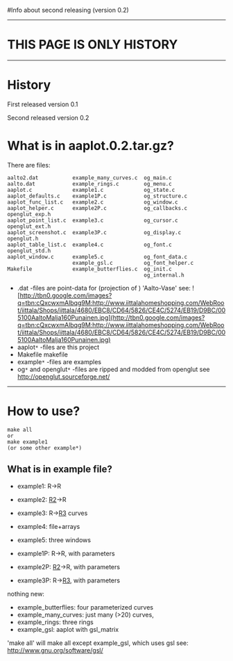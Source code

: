 #Info about second releasing (version 0.2)

---

# THIS PAGE IS ONLY HISTORY #

---


# History #

First  released version 0.1

Second released version 0.2


# What is in aaplot.0.2.tar.gz? #
There are files:
```
aalto2.dat           example_many_curves.c  og_main.c
aalto.dat            example_rings.c        og_menu.c
aaplot.c             example1.c             og_state.c
aaplot_defaults.c    example1P.c            og_structure.c
aaplot_func_list.c   example2.c             og_window.c
aaplot_helper.c      example2P.c            og_callbacks.c         openglut_exp.h
aaplot_point_list.c  example3.c             og_cursor.c            openglut_ext.h
aaplot_screenshot.c  example3P.c            og_display.c           openglut.h
aaplot_table_list.c  example4.c             og_font.c              openglut_std.h
aaplot_window.c      example5.c             og_font_data.c         
                     example_gsl.c          og_font_helper.c
Makefile             example_butterflies.c  og_init.c
                                            og_internal.h

```
  * .dat -files are point-data for (projection of ) 'Aalto-Vase'
see:
![http://tbn0.google.com/images?q=tbn:cQxcwxmAlbqg9M:http://www.iittalahomeshopping.com/WebRoot/iittala/Shops/iittala/4680/EBC8/CD64/5826/CE4C/5274/EB19/D9BC/005100AaltoMalja160Punainen.jpg](http://tbn0.google.com/images?q=tbn:cQxcwxmAlbqg9M:http://www.iittalahomeshopping.com/WebRoot/iittala/Shops/iittala/4680/EBC8/CD64/5826/CE4C/5274/EB19/D9BC/005100AaltoMalja160Punainen.jpg)
  * aaplot`*` -files are this project
  * Makefile makefile
  * example`*` -files are examples
  * og`*` and openglut`*` -files are ripped and modded from openglut see http://openglut.sourceforge.net/


---

# How to use? #
```
make all
or
make example1
(or some other example*)
```

## What is in example file? ##
  * example1: R->R
  * example2: [R2](https://code.google.com/p/aaplot/source/detail?r=2)->R
  * example3: R->[R3](https://code.google.com/p/aaplot/source/detail?r=3) curves
  * example4: file+arrays
  * example5: three windows

  * example1P: R->R,  with parameters
  * example2P: [R2](https://code.google.com/p/aaplot/source/detail?r=2)->R, with parameters
  * example3P: R->[R3](https://code.google.com/p/aaplot/source/detail?r=3), with parameters

nothing new:
  * example\_butterflies: four parameterized curves
  * example\_many\_curves: just many (>20) curves,
  * example\_rings: three rings
  * example\_gsl: aaplot with gsl\_matrix

'make all' will make all except example\_gsl, which uses gsl see: http://www.gnu.org/software/gsl/